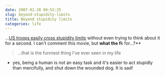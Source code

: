 ```yaml
---
date: 2007-01-28 00:52:25
slug: beyond-stupidity-limits
title: Beyond stupidity limits
categories: life
---
```


...[US troops easily cross stupidity limits](http://www.glumbert.com/media/iraqidog) without even trying to think about it for a second. I can't comment this movie, but **what the f**k for...?**







> ...that is the funniest thing I've ever seen in my life

- yes, being a human is not an easy task and it's easier to act stupidly than mercifully, and shut down the wounded dog. It is sad!

